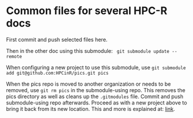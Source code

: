 # Common files for several HPC-R docs

First commit and push selected files here.

Then in the other doc using this submodule:
` git submodule update --remote` 

When configuring a new project to use this submodule, use
`git submodule add git@github.com:HPCinR/pics.git pics`

When the pics repo is moved to another organization or needs to be removed, use
`git rm pics` in the submodule-using repo. This removes the pics directory as well as cleans up the `.gitmodules` file. Commit and push submodule-using repo afterwards. Proceed as with a new project above to bring it back from its new location. This and more is explained at: [link](https://stackoverflow.com/questions/1260748/how-do-i-remove-a-submodule).
